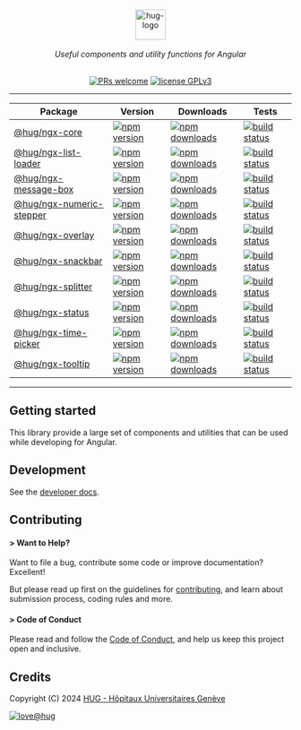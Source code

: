 <div align="center">

<p align="center">
    <br/>
    <a href="https://www.hug.ch">
        <img src="https://cdn.hug.ch/svgs/hug/hug-logo-horizontal.svg" alt="hug-logo" height="54px" />
    </a>
    <br/><br/>
    <i>Useful components and utility functions for Angular</i>
    <br/><br/>
</p>

<p align="center">
    <a href="https://github.com/dsi-hug/ngx-components/blob/main/CONTRIBUTING.md#-submitting-a-pull-request-pr">
        <img src="https://img.shields.io/badge/PRs-welcome-brightgreen.svg" alt="PRs welcome" /></a>
    <a href="https://github.com/dsi-hug/ngx-components/blob/main/LICENSE">
        <img src="https://img.shields.io/badge/license-GPLv3-ff69b4.svg" alt="license GPLv3" /></a>
</p>

<hr/>

Package | Version | Downloads | Tests
--- | --- | --- | ---
[@hug/ngx-core](/projects/core) | [![npm version][npm-logo-core]][npm-core] | [![npm downloads][npm-dl-logo-core]][npm-dl-core] | [![build status][tests-logo-core]][tests-core]
[@hug/ngx-list-loader](/projects/list-loader) | [![npm version][npm-logo-list-loader]][npm-list-loader] | [![npm downloads][npm-dl-logo-list-loader]][npm-dl-list-loader] | [![build status][tests-logo-list-loader]][tests-list-loader]
[@hug/ngx-message-box](/projects/message-box) | [![npm version][npm-logo-message-box]][npm-message-box] | [![npm downloads][npm-dl-logo-message-box]][npm-dl-message-box] | [![build status][tests-logo-message-box]][tests-message-box]
[@hug/ngx-numeric-stepper](/projects/numeric-stepper) | [![npm version][npm-logo-numeric-stepper]][npm-numeric-stepper] | [![npm downloads][npm-dl-logo-numeric-stepper]][npm-dl-numeric-stepper] | [![build status][tests-logo-numeric-stepper]][tests-numeric-stepper]
[@hug/ngx-overlay](/projects/overlay) | [![npm version][npm-logo-overlay]][npm-overlay] | [![npm downloads][npm-dl-logo-overlay]][npm-dl-overlay] | [![build status][tests-logo-overlay]][tests-overlay]
[@hug/ngx-snackbar](/projects/snackbar) | [![npm version][npm-logo-snackbar]][npm-snackbar] | [![npm downloads][npm-dl-logo-snackbar]][npm-dl-snackbar] | [![build status][tests-logo-snackbar]][tests-snackbar]
[@hug/ngx-splitter](/projects/splitter) | [![npm version][npm-logo-splitter]][npm-splitter] | [![npm downloads][npm-dl-logo-splitter]][npm-dl-splitter] | [![build status][tests-logo-splitter]][tests-splitter]
[@hug/ngx-status](/projects/status) | [![npm version][npm-logo-status]][npm-status] | [![npm downloads][npm-dl-logo-status]][npm-dl-status] | [![build status][tests-logo-status]][tests-status]
[@hug/ngx-time-picker](/projects/time-picker) | [![npm version][npm-logo-time-picker]][npm-time-picker] | [![npm downloads][npm-dl-logo-time-picker]][npm-dl-time-picker] | [![build status][tests-logo-time-picker]][tests-time-picker]
[@hug/ngx-tooltip](/projects/tooltip) | [![npm version][npm-logo-tooltip]][npm-tooltip] | [![npm downloads][npm-dl-logo-tooltip]][npm-dl-tooltip] | [![build status][tests-logo-tooltip]][tests-tooltip]

</div>

<hr/>

## Getting started

This library provide a large set of components and utilities that can be used while developing for Angular.


## Development

See the [developer docs][developer].


## Contributing

#### > Want to Help?

Want to file a bug, contribute some code or improve documentation? Excellent!

But please read up first on the guidelines for [contributing][contributing], and learn about submission process, coding rules and more.

#### > Code of Conduct

Please read and follow the [Code of Conduct][codeofconduct], and help us keep this project open and inclusive.


## Credits

Copyright (C) 2024 [HUG - Hôpitaux Universitaires Genève][dsi-hug]

[![love@hug](https://img.shields.io/badge/@hug-%E2%9D%A4%EF%B8%8Flove-magenta)][dsi-hug]




[license]: https://github.com/dsi-hug/ngx-components/blob/main/LICENSE
[developer]: https://github.com/dsi-hug/ngx-components/blob/main/DEVELOPER.md
[contributing]: https://github.com/dsi-hug/ngx-components/blob/main/CONTRIBUTING.md
[codeofconduct]: https://github.com/dsi-hug/ngx-components/blob/main/CODE_OF_CONDUCT.md
[dsi-hug]: https://github.com/dsi-hug

[npm-core]: https://www.npmjs.com/package/@hug/ngx-core
[npm-list-loader]: https://www.npmjs.com/package/@hug/ngx-list-loader
[npm-message-box]: https://www.npmjs.com/package/@hug/ngx-message-box
[npm-numeric-stepper]: https://www.npmjs.com/package/@hug/ngx-numeric-stepper
[npm-overlay]: https://www.npmjs.com/package/@hug/ngx-overlay
[npm-snackbar]: https://www.npmjs.com/package/@hug/ngx-snackbar
[npm-splitter]: https://www.npmjs.com/package/@hug/ngx-splitter
[npm-status]: https://www.npmjs.com/package/@hug/ngx-status
[npm-time-picker]: https://www.npmjs.com/package/@hug/ngx-time-picker
[npm-tooltip]: https://www.npmjs.com/package/@hug/ngx-tooltip

[npm-logo-core]: https://img.shields.io/npm/v/@hug/ngx-core.svg?color=blue&logo=npm
[npm-logo-list-loader]: https://img.shields.io/npm/v/@hug/ngx-list-loader.svg?color=blue&logo=npm
[npm-logo-message-box]: https://img.shields.io/npm/v/@hug/ngx-message-box.svg?color=blue&logo=npm
[npm-logo-numeric-stepper]: https://img.shields.io/npm/v/@hug/ngx-numeric-stepper.svg?color=blue&logo=npm
[npm-logo-overlay]: https://img.shields.io/npm/v/@hug/ngx-overlay.svg?color=blue&logo=npm
[npm-logo-snackbar]: https://img.shields.io/npm/v/@hug/ngx-snackbar.svg?color=blue&logo=npm
[npm-logo-splitter]: https://img.shields.io/npm/v/@hug/ngx-splitter.svg?color=blue&logo=npm
[npm-logo-status]: https://img.shields.io/npm/v/@hug/ngx-status.svg?color=blue&logo=npm
[npm-logo-time-picker]: https://img.shields.io/npm/v/@hug/ngx-time-picker.svg?color=blue&logo=npm
[npm-logo-tooltip]: https://img.shields.io/npm/v/@hug/ngx-tooltip.svg?color=blue&logo=npm

[npm-dl-core]: https://npmcharts.com/compare/@hug/ngx-core?minimal=true
[npm-dl-list-loader]: https://npmcharts.com/compare/@hug/ngx-list-loader?minimal=true
[npm-dl-message-box]: https://npmcharts.com/compare/@hug/ngx-message-box?minimal=true
[npm-dl-numeric-stepper]: https://npmcharts.com/compare/@hug/ngx-numeric-stepper?minimal=true
[npm-dl-overlay]: https://npmcharts.com/compare/@hug/ngx-overlay?minimal=true
[npm-dl-snackbar]: https://npmcharts.com/compare/@hug/ngx-snackbar?minimal=true
[npm-dl-splitter]: https://npmcharts.com/compare/@hug/ngx-splitter?minimal=true
[npm-dl-status]: https://npmcharts.com/compare/@hug/ngx-status?minimal=true
[npm-dl-time-picker]: https://npmcharts.com/compare/@hug/ngx-time-picker?minimal=true
[npm-dl-tooltip]: https://npmcharts.com/compare/@hug/ngx-tooltip?minimal=true

[npm-dl-logo-core]: https://img.shields.io/npm/dw/@hug/ngx-core.svg?color=7986CB&logo=npm&label=npm
[npm-dl-logo-list-loader]: https://img.shields.io/npm/dw/@hug/ngx-list-loader.svg?color=7986CB&logo=npm&label=npm
[npm-dl-logo-message-box]: https://img.shields.io/npm/dw/@hug/ngx-message-box.svg?color=7986CB&logo=npm&label=npm
[npm-dl-logo-numeric-stepper]: https://img.shields.io/npm/dw/@hug/ngx-numeric-stepper.svg?color=7986CB&logo=npm&label=npm
[npm-dl-logo-overlay]: https://img.shields.io/npm/dw/@hug/ngx-overlay.svg?color=7986CB&logo=npm&label=npm
[npm-dl-logo-snackbar]: https://img.shields.io/npm/dw/@hug/ngx-snackbar.svg?color=7986CB&logo=npm&label=npm
[npm-dl-logo-splitter]: https://img.shields.io/npm/dw/@hug/ngx-splitter.svg?color=7986CB&logo=npm&label=npm
[npm-dl-logo-status]: https://img.shields.io/npm/dw/@hug/ngx-status.svg?color=7986CB&logo=npm&label=npm
[npm-dl-logo-time-picker]: https://img.shields.io/npm/dw/@hug/ngx-time-picker.svg?color=7986CB&logo=npm&label=npm
[npm-dl-logo-tooltip]: https://img.shields.io/npm/dw/@hug/ngx-tooltip.svg?color=7986CB&logo=npm&label=npm

[tests-core]: https://github.com/dsi-hug/ngx-components/actions/workflows/ci_test_core.yml
[tests-list-loader]: https://github.com/dsi-hug/ngx-components/actions/workflows/ci_test_list-loader.yml
[tests-message-box]: https://github.com/dsi-hug/ngx-components/actions/workflows/ci_test_message-box.yml
[tests-numeric-stepper]: https://github.com/dsi-hug/ngx-components/actions/workflows/ci_test_numeric-stepper.yml
[tests-overlay]: https://github.com/dsi-hug/ngx-components/actions/workflows/ci_test_overlay.yml
[tests-snackbar]: https://github.com/dsi-hug/ngx-components/actions/workflows/ci_test_snackbar.yml
[tests-splitter]: https://github.com/dsi-hug/ngx-components/actions/workflows/ci_test_splitter.yml
[tests-status]: https://github.com/dsi-hug/ngx-components/actions/workflows/ci_test_status.yml
[tests-time-picker]: https://github.com/dsi-hug/ngx-components/actions/workflows/ci_test_time-picker.yml
[tests-tooltip]: https://github.com/dsi-hug/ngx-components/actions/workflows/ci_test_tooltip.yml

[tests-logo-core]: https://github.com/dsi-hug/ngx-components/actions/workflows/ci_test_core.yml/badge.svg
[tests-logo-list-loader]: https://github.com/dsi-hug/ngx-components/actions/workflows/ci_test_list-loader.yml/badge.svg
[tests-logo-message-box]: https://github.com/dsi-hug/ngx-components/actions/workflows/ci_test_message-box.yml/badge.svg
[tests-logo-numeric-stepper]: https://github.com/dsi-hug/ngx-components/actions/workflows/ci_test_numeric-stepper.yml/badge.svg
[tests-logo-overlay]: https://github.com/dsi-hug/ngx-components/actions/workflows/ci_test_overlay.yml/badge.svg
[tests-logo-snackbar]: https://github.com/dsi-hug/ngx-components/actions/workflows/ci_test_snackbar.yml/badge.svg
[tests-logo-splitter]: https://github.com/dsi-hug/ngx-components/actions/workflows/ci_test_splitter.yml/badge.svg
[tests-logo-status]: https://github.com/dsi-hug/ngx-components/actions/workflows/ci_test_status.yml/badge.svg
[tests-logo-time-picker]: https://github.com/dsi-hug/ngx-components/actions/workflows/ci_test_time-picker.yml/badge.svg
[tests-logo-tooltip]: https://github.com/dsi-hug/ngx-components/actions/workflows/ci_test_tooltip.yml/badge.svg
